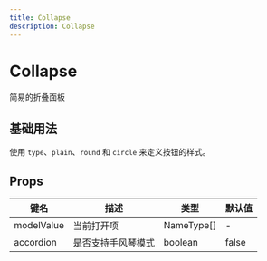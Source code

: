 ```yaml
---
title: Collapse
description: Collapse
---
```


# Collapse

简易的折叠面板

## 基础用法

使用 `type`、`plain`、`round` 和 `circle` 来定义按钮的样式。

<preview path="../examples/collapse.vue" title="基础用法" description="Collapse 组件的基础用法"></preview>

## Props

| 键名       | 描述               | 类型       | 默认值 |
| ---------- | ------------------ | ---------- | ------ |
| modelValue | 当前打开项         | NameType[] | -      |
| accordion  | 是否支持手风琴模式 | boolean    | false  |

